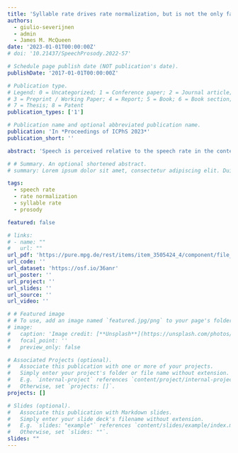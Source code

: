 ```yaml
---
title: 'Syllable rate drives rate normalization, but is not the only factor'
authors:
  - giulio-severijnen
  - admin
  - James M. McQueen
date: '2023-01-01T00:00:00Z'
# doi: '10.21437/SpeechProsody.2022-57'

# Schedule page publish date (NOT publication's date).
publishDate: '2017-01-01T00:00:00Z'

# Publication type.
# Legend: 0 = Uncategorized; 1 = Conference paper; 2 = Journal article;
# 3 = Preprint / Working Paper; 4 = Report; 5 = Book; 6 = Book section;
# 7 = Thesis; 8 = Patent
publication_types: ['1']

# Publication name and optional abbreviated publication name.
publication: 'In *Proceedings of ICPhS 2023*'
publication_short: ''

abstract: 'Speech is perceived relative to the speech rate in the context. It is unclear, however, what information listeners use to compute speech rate. The present study examines whether listeners use the number of syllables per unit time (i.e., syllable rate) as a measure of speech rate, as indexed by subsequent vowel perception. We ran two rate-normalization experiments in which participants heard duration-matched word lists that contained either monosyllabic vs. bisyllabic words (Experiment 1), or monosyllabic vs. trisyllabic pseudowords (Experiment 2). The participants’ task was to categorize an /ɑ-aː/ continuum that followed the word lists. The monosyllabic condition was perceived as slower (i.e., fewer /aː/ responses) than the bisyllabic and trisyllabic condition. However, no difference was observed between bisyllabic and trisyllabic contexts. Therefore, while syllable rate is used in perceiving speech rate, other factors, such as fast speech processes, mean F0, and intensity, must also influence rate normalization.'

# # Summary. An optional shortened abstract.
# summary: Lorem ipsum dolor sit amet, consectetur adipiscing elit. Duis posuere tellus ac convallis placerat. Proin tincidunt magna sed ex sollicitudin condimentum.

tags:
  - speech rate
  - rate normalization
  - syllable rate
  - prosody

featured: false

# links:
# - name: ""
#   url: ""
url_pdf: 'https://pure.mpg.de/rest/items/item_3505424_4/component/file_3505425/content'
url_code: ''
url_dataset: 'https://osf.io/36anr'
url_poster: ''
url_project: ''
url_slides: ''
url_source: ''
url_video: ''

# # Featured image
# # To use, add an image named `featured.jpg/png` to your page's folder.
# image:
#   caption: 'Image credit: [**Unsplash**](https://unsplash.com/photos/pLCdAaMFLTE)'
#   focal_point: ''
#   preview_only: false

# Associated Projects (optional).
#   Associate this publication with one or more of your projects.
#   Simply enter your project's folder or file name without extension.
#   E.g. `internal-project` references `content/project/internal-project/index.md`.
#   Otherwise, set `projects: []`.
projects: []

# Slides (optional).
#   Associate this publication with Markdown slides.
#   Simply enter your slide deck's filename without extension.
#   E.g. `slides: "example"` references `content/slides/example/index.md`.
#   Otherwise, set `slides: ""`.
slides: ""
---
```


<!-- {{% callout note %}}
Click the _Cite_ button above to demo the feature to enable visitors to import publication metadata into their reference management software.
{{% /callout %}}

Supplementary notes can be added here, including [code and math](https://wowchemy.com/docs/content/writing-markdown-latex/). -->
